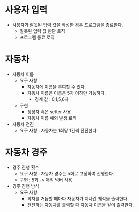 
# 사용자 입력
- 사용자가 잘못된 입력 값을 작성한 경우 프로그램을 종료한다.
  - 잘못된 입력 값 판단 로직
  - 프로그램 종료 로직

# 자동차
- 자동차 이름
  - 요구 사항
    - 자동차에 이름을 부여할 수 있다. 
    - 자동차 이름은 이름은 5자 이하만 가능하다.
      - 경계 값 : 0,1,5,6자
  - 구현
    - 생성자 혹은 setter 사용 
    - 자동차 이름 예외 발생 로직
- 자동차 전진
  - 요구 사항 : 자동차는 1회당 1칸씩 전진한다

# 자동차 경주
- 경주 진행 횟수
  - 요구 사항 : 자동차 경주는 5회로 고정하여 진행한다.
  - 구현 : 5회 -> 매직 넘버 사용
- 경주 진행 방식
  - 요구 사항
    - 회차를 거듭할 때마다 자동차가 지나간 궤적을 출력한다.
    - 전진하는 자동차를 출력할 때 자동차 이름을 같이 출력한다.
